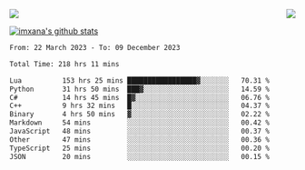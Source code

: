 <p>
  <a href="https://count.getloli.com/"><img src="https://count.getloli.com/get/@xana.readme?theme=moebooru-h"></a>
  <img src="https://weather-icon.journeyad.repl.co/@hangzhou?v=1" align="right">
</p>


<a href="https://github.com/imxana"><img align="center" src="https://github-readme-stats.vercel.app/api?username=imxana&show_icons=true&include_all_commits=true&hide_border=tru&custom_title=imxana%27s%20Github%20Stats" alt="imxana's github stats" /></a> 

<!--START_SECTION:waka-->

```txt
From: 22 March 2023 - To: 09 December 2023

Total Time: 218 hrs 11 mins

Lua          153 hrs 25 mins █████████████████▓░░░░░░░   70.31 %
Python       31 hrs 50 mins  ███▓░░░░░░░░░░░░░░░░░░░░░   14.59 %
C#           14 hrs 45 mins  █▓░░░░░░░░░░░░░░░░░░░░░░░   06.76 %
C++          9 hrs 32 mins   █░░░░░░░░░░░░░░░░░░░░░░░░   04.37 %
Binary       4 hrs 50 mins   ▓░░░░░░░░░░░░░░░░░░░░░░░░   02.22 %
Markdown     54 mins         ░░░░░░░░░░░░░░░░░░░░░░░░░   00.42 %
JavaScript   48 mins         ░░░░░░░░░░░░░░░░░░░░░░░░░   00.37 %
Other        47 mins         ░░░░░░░░░░░░░░░░░░░░░░░░░   00.36 %
TypeScript   25 mins         ░░░░░░░░░░░░░░░░░░░░░░░░░   00.20 %
JSON         20 mins         ░░░░░░░░░░░░░░░░░░░░░░░░░   00.15 %
```

<!--END_SECTION:waka-->
